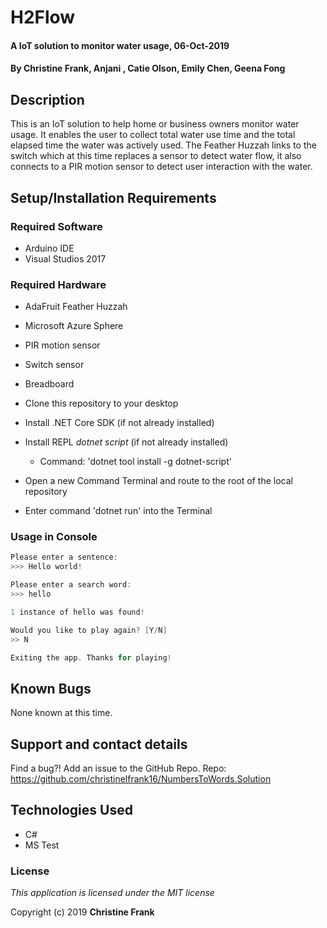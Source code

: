 # H2Flow

#### A IoT solution to monitor water usage, 06-Oct-2019

#### By **Christine Frank, Anjani , Catie Olson, Emily Chen, Geena Fong**

## Description

This is an IoT solution to help home or business owners monitor water usage. It enables the user to collect total water use time and the total elapsed time the water was actively used. The Feather Huzzah links to the switch which at this time replaces a sensor to detect water flow, it also connects to a PIR motion sensor to detect user interaction with the water.

## Setup/Installation Requirements

### Required Software
* Arduino IDE
* Visual Studios 2017

### Required Hardware
* AdaFruit Feather Huzzah
* Microsoft Azure Sphere
* PIR motion sensor
* Switch sensor
* Breadboard

* Clone this repository to your desktop
* Install .NET Core SDK (if not already installed)
* Install REPL *dotnet script* (if not already installed)
    * Command: 'dotnet tool install -g dotnet-script'
* Open a new Command Terminal and route to the root of the local repository
* Enter command 'dotnet run' into the Terminal

### Usage in Console
```C#
Please enter a sentence:
>>> Hello world!

Please enter a search word:
>>> hello

1 instance of hello was found!

Would you like to play again? [Y/N]
>> N

Exiting the app. Thanks for playing!
```


## Known Bugs

None known at this time.

## Support and contact details

Find a bug?! Add an issue to the GitHub Repo.
Repo: https://github.com/christinelfrank16/NumbersToWords.Solution


## Technologies Used

* C#
* MS Test

### License

*This application is licensed under the MIT license*

Copyright (c) 2019 **Christine Frank**
